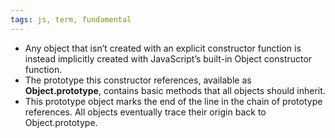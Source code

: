 ```yaml
---
tags: js, term, fundamental
---
```


- Any object that isn’t created with an explicit constructor function is instead implicitly created with JavaScript’s built-in Object constructor function.
- The prototype this constructor references, available as **Object.prototype**, contains basic methods that all objects should inherit.
- This prototype object marks the end of the line in the chain of prototype references. All objects eventually trace their origin back to Object.prototype.
